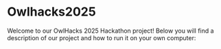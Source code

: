 # Owlhacks2025

Welcome to our OwlHacks 2025 Hackathon project! Below you will find a description of our project and how to run it on your own computer:
